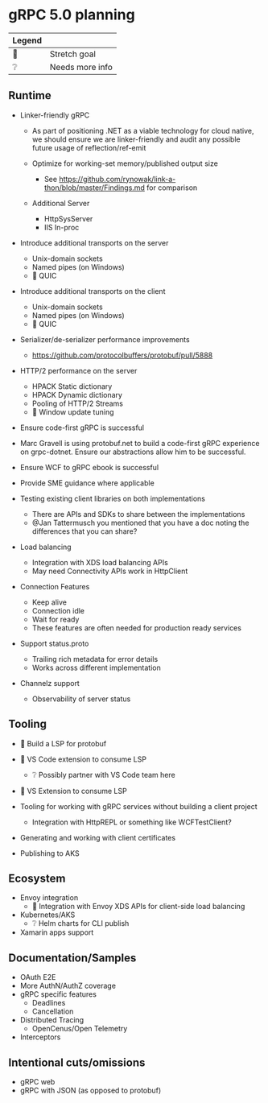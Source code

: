 # gRPC 5.0 planning

| Legend |                          |
|--------|--------------------------|
| 🔴      | Stretch goal |
| ❔       | Needs more info |

## Runtime

- Linker-friendly gRPC
  - As part of positioning .NET as a viable technology for cloud native, we should ensure we are linker-friendly and audit any possible future usage of reflection/ref-emit
  - Optimize for working-set memory/published output size
    - See https://github.com/rynowak/link-a-thon/blob/master/Findings.md for comparison

  - Additional Server
    - HttpSysServer
    - IIS In-proc

- Introduce additional transports on the server
  - Unix-domain sockets
  - Named pipes (on Windows)
  - 🔴 QUIC

- Introduce additional transports on the client
  - Unix-domain sockets
  - Named pipes (on Windows)
  - 🔴 QUIC

- Serializer/de-serializer performance improvements
  - https://github.com/protocolbuffers/protobuf/pull/5888

- HTTP/2 performance on the server
  - HPACK Static dictionary
  - HPACK Dynamic dictionary
  - Pooling of HTTP/2 Streams
  - 🔴 Window update tuning

 - Ensure code-first gRPC is successful
  - Marc Gravell is using protobuf.net to build a code-first gRPC experience on grpc-dotnet. Ensure our abstractions allow him to be successful.

 - Ensure WCF to gRPC ebook is successful
  - Provide SME guidance where applicable

- Testing existing client libraries on both implementations
    -	There are APIs and SDKs to share between the implementations
    -	@Jan Tattermusch you mentioned that you have a doc noting the differences that you can share?

- Load balancing
    -	Integration with XDS load balancing APIs
    -	May need Connectivity APIs work in HttpClient

- Connection Features
    -	Keep alive
    -	Connection idle
    -	Wait for ready
    -	These features are often needed for production ready services

- Support status.proto
    -	Trailing rich metadata for error details
    -	Works across different implementation

- Channelz support
    -	Observability of server status


## Tooling

- 🔴 Build a LSP for protobuf
- 🔴 VS Code extension to consume LSP
  - ❔ Possibly partner with VS Code team here
- 🔴 VS Extension to consume LSP

- Tooling for working with gRPC services without building a client project
  - Integration with HttpREPL or something like WCFTestClient?

- Generating and working with client certificates

- Publishing to AKS

## Ecosystem

- Envoy integration
  - 🔴 Integration with Envoy XDS APIs for client-side load balancing
- Kubernetes/AKS
  - ❔ Helm charts for CLI publish
- Xamarin apps support

## Documentation/Samples

- OAuth E2E
- More AuthN/AuthZ coverage
- gRPC specific features
  - Deadlines
  - Cancellation
- Distributed Tracing
  - OpenCenus/Open Telemetry
- Interceptors

## Intentional cuts/omissions

- gRPC web
- gRPC with JSON (as opposed to protobuf)

